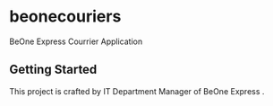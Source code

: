 # beonecouriers

BeOne Express Courrier Application 


## Getting Started

This project is crafted by IT Department Manager of BeOne Express .



